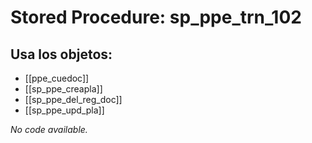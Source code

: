 # Stored Procedure: sp_ppe_trn_102

## Usa los objetos:
- [[ppe_cuedoc]]
- [[sp_ppe_creapla]]
- [[sp_ppe_del_reg_doc]]
- [[sp_ppe_upd_pla]]

*No code available.*
